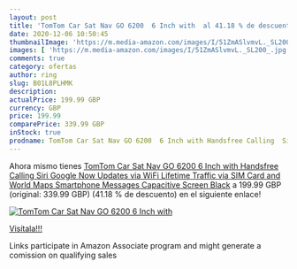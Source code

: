 ```yaml
---
layout: post
title: 'TomTom Car Sat Nav GO 6200  6 Inch with  al 41.18 % de descuento'
date: 2020-12-06 10:50:45
thumbnailImage: 'https://m.media-amazon.com/images/I/51ZmASlvmvL._SL200_.jpg'
images: [ 'https://m.media-amazon.com/images/I/51ZmASlvmvL._SL200_.jpg' ]
comments: true
category: ofertas
author: ring
slug: B01L8PLHMK
description:
actualPrice: 199.99 GBP
currency: GBP
price: 199.99
comparePrice: 339.99 GBP
inStock: true
prodname: TomTom Car Sat Nav GO 6200  6 Inch with Handsfree Calling  Siri  Google Now  Updates via WiFi  Lifetime Traffic via SIM Card and World Maps  Smartphone Messages  Capacitive Screen  Black
---
```


Ahora mismo tienes [TomTom Car Sat Nav GO 6200  6 Inch with Handsfree Calling  Siri  Google Now  Updates via WiFi  Lifetime Traffic via SIM Card and World Maps  Smartphone Messages  Capacitive Screen  Black](https://www.amazon.co.uk/dp/B01L8PLHMK/?tag=tolees0a-21) a 199.99 GBP (original: 339.99 GBP) (41.18 %  de descuento) en el siguiente enlace!

[![TomTom Car Sat Nav GO 6200  6 Inch with ](https://m.media-amazon.com/images/I/51ZmASlvmvL._SL200_.jpg)](https://www.amazon.co.uk/dp/B01L8PLHMK/?tag=tolees0a-21)

[Visítala!!!](https://www.amazon.co.uk/dp/B01L8PLHMK/?tag=tolees0a-21)

Links participate in Amazon Associate program and might generate a comission on qualifying sales
